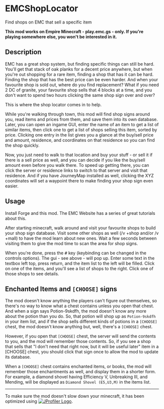 # EMCShopLocator
Find shops on EMC that sell a specific item

**This mod works on Empire Minecraft - play.emc.gs - only. If you're playing somewhere else, you won't be interested in it.**  

## Description
EMC has a great shop system, but finding specific things can still be hard. You'll get that stack of oak planks for a decent price anywhere, but when you're out shopping for a rare item, finding a shop that has it can be hard. Finding the shop that has the best price can be even harder. And when your favourite shop is sold out, where do you find replacement? What if you need 2 DC of granite, your favourite shop sells that 4 blocks at a time, and you don't want to spend two hours clicking the same shop sign over and over?

This is where the shop locator comes in to help.

While you're walking through town, this mod will find shop signs around you, read items and prices from them, and save them into its own database. Later, you can open an ingame GUI, enter the name of an item to get a list of similar items, then click one to get a list of shops selling this item, sorted by price. Clicking one entry in the list gives you a glance at the buy/sell price and amount, residence, and coordinates on that residence so you can find the shop quickly.

Now, you just need to walk to that location and buy your stuff - or sell it if there is a sell price as well, and you can decide if you like the buy/sell amount even before you walk there. To speed up getting there, you can click the server or residence links to switch to that server and visit that residence. And if you have JourneyMap installed as well, clicking the XYZ coordinates will set a waypoint there to make finding your shop sign even easier.
 
## Usage
Install Forge and this mod. The EMC Website has a series of great tutorials about this.

After starting minecraft, walk around and visit your favourite shops to build your shop sign database. Visit some other shops as well (/v +shop and/or /v +mall) to have the mod learn about new ones. Wait a few seconds between visiting them to give the mod time to scan the area for shop signs.

When you're done, press the <kbd>#</kbd> key (keybinding can be changed in the controls options). The gui - see above - will pop up. Enter some text in the textbox left top, press return, and the item list to the left will be filled. Click on one of the items, and you'll see a list of shops to the right. Click one of those shops to see details.

## Enchanted Items and `[CHOOSE]` signs
The mod doesn't know anything the players can't figure out themselves, so there's no way to know what a chest contains unless you open that chest. And when a sign says Potion-9skdfh, the mod doesn't know any more about the potion than you do. So, that potion will shop up as `Potion-9skdfh` in your item list, and if the shop sells different kinds of potions in a `[CHOOSE]` chest, the mod doesn't know anything but, well, there's a `[CHOOSE]` chest.

However, if you open that `[CHOOSE]` chest, the server will send the contents to you, and the mod will remember those contents. So, if you see a shop that sells that "I don't need that right now, but it will be useful later" item in a [CHOOSE] chest, you should click that sign once to allow the mod to update its database.

When a `[CHOOSE]` chest contains enchanted items, or books, the mod will remember those enchantments as well, and display them in a shorter form. For example, a diamond shovel having Efficiency V, Unbreaking III, and Mending, will be displayed as `Diamond Shovel (E5,U3,M)` in the items list.  

---

To make sure the mod doesn't slow down your minecraft, it has been optimized using [![JProfiler Logo](https://www.ej-technologies.com/images/product_banners/jprofiler_small.png "JProfiler Logo")](https://www.ej-technologies.com/products/jprofiler/overview.html).
